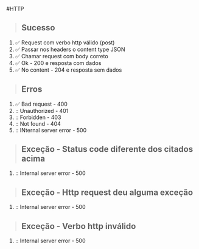 #HTTP

> ## Sucesso
1. :white_check_mark: Request com verbo http válido (post)
2. :white_check_mark: Passar nos headers o content type JSON
3. :white_check_mark: Chamar request com body correto
4. :white_check_mark: Ok - 200 e resposta com dados
5. :white_check_mark: No content - 204 e resposta sem dados

> ## Erros
1. :white_check_mark: Bad request - 400
2. :: Unauthorized - 401
3. :: Forbidden - 403
4. :: Not found - 404
5. :: INternal server error - 500

> ## Exceção - Status code diferente dos citados acima
1. :: Internal server error - 500

> ## Exceção - Http request deu alguma exceção
1. :: Internal server error - 500

> ## Exceção - Verbo http inválido
1. :: Internal server error - 500